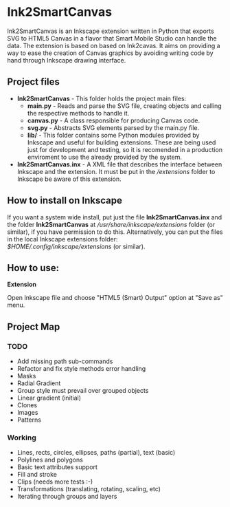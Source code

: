 # Ink2SmartCanvas

Ink2SmartCanvas is an Inkscape extension written in Python that exports SVG to HTML5 Canvas in a flavor that Smart Mobile Studio can handle the data. The extension is based on based on Ink2cavas. It aims on providing a way to ease the creation of Canvas graphics by avoiding writing code by hand through Inkscape drawing interface.

## Project files
* **Ink2SmartCanvas** - This folder holds the project main files:
    * **main.py** - Reads and parse the SVG file, creating objects and calling the respective methods to handle it.
    * **canvas.py** - A class responsible for producing Canvas code.
    * **svg.py** - Abstracts SVG elements parsed by the main.py file.
    * **lib/** - This folder contains some Python modules provided by Inkscape and useful for building extensions. These are being used just for development and testing, so it is recomended in a production enviroment to use the already provided by the system.
* **Ink2SmartCanvas.inx** - A XML file that describes the interface between Inkscape and the extension. It must be put in the */extensions* folder to Inkscape be aware of this extension.

## How to install on Inkscape
If you want a system wide install, put just the file **Ink2SmartCanvas.inx** and the folder **Ink2SmartCanvas** at */usr/share/inkscape/extensions* folder (or similar), if you have permission to do this. Alternatively, you can put the files in the local Inkscape extensions folder:  *$HOME/.config/inkscape/extensions* (or similar).

## How to use:
**Extension**

Open Inkscape file and choose "HTML5 (Smart) Output" option at "Save as" menu.

## Project Map

### TODO
* Add missing path sub-commands
* Refactor and fix style methods error handling
* Masks
* Radial Gradient 
* Group style must prevail over grouped objects
* Linear gradient (initial)
* Clones
* Images
* Patterns

### Working
* Lines, rects, circles, ellipses, paths (partial), text (basic)
* Polylines and polygons
* Basic text attributes support
* Fill and stroke
* Clips (needs more tests :-)
* Transformations (translating, rotating, scaling, etc)
* Iterating through groups and layers